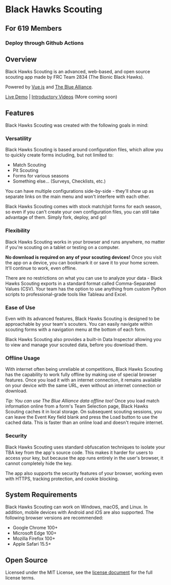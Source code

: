 # Black Hawks Scouting

## For 619 Members

### Deploy through Github Actions

## Overview

Black Hawks Scouting is an advanced, web-based, and open source scouting app made by FRC Team 2834 (The Bionic Black Hawks).

Powered by [Vue.js](https://vuejs.org) and [The Blue Alliance](https://thebluealliance.com).

[Live Demo](https://frc2834.github.io/blackhawks-scouting/#/) | [Introductory Videos](https://www.youtube.com/playlist?list=PLBRtye3iMZkFWZWo_e2GbrHIJkexl5A20) (More coming soon)

## Features

Black Hawks Scouting was created with the following goals in mind:

### Versatility

Black Hawks Scouting is based around configuration files, which allow you to quickly create forms including, but not limited to:

- Match Scouting
- Pit Scouting
- Forms for various seasons
- Something else... (Surveys, Checklists, etc.)

You can have multiple configurations side-by-side - they'll show up as separate links on the main menu and won't interfere with each other.

Black Hawks Scouting comes with stock match/pit forms for each season, so even if you can't create your own configuration files, you can still take advantage of them. Simply fork, deploy, and go!

### Flexibility

Black Hawks Scouting works in your browser and runs anywhere, no matter if you're scouting on a tablet or testing on a computer.

**No download is required on any of your scouting devices!** Once you visit the app on a device, you can bookmark it or save it to your home screen. It'll continue to work, even offline.

There are no restrictions on what you can use to analyze your data - Black Hawks Scouting exports in a standard format called Comma-Separated Values (CSV). Your team has the option to use anything from custom Python scripts to professional-grade tools like Tableau and Excel.

### Ease of Use

Even with its advanced features, Black Hawks Scouting is designed to be approachable by your team's scouters. You can easily navigate within scouting forms with a navigation menu at the bottom of each form.

Black Hawks Scouting also provides a built-in Data Inspector allowing you to view and manage your scouted data, before you download them.

### Offline Usage

With internet often being unreliable at competitions, Black Hawks Scouting has the capability to work fully offline by making use of special browser features. Once you load it with an internet connection, it remains available on your device with the same URL, even without an internet connection or download.

*Tip: You can use The Blue Alliance data offline too!* Once you load match information online from a form's Team Selection page, Black Hawks Scouting caches it in local storage. On subsequent scouting sessions, you can leave the Event Key field blank and press the Load button to use the cached data. This is faster than an online load and doesn't require internet.

### Security

Black Hawks Scouting uses standard obfuscation techniques to isolate your TBA key from the app's source code. This makes it harder for users to access your key, but because the app runs entirely in the user's browser, it cannot completely hide the key.

The app also supports the security features of your browser, working even with HTTPS, tracking protection, and cookie blocking.

## System Requirements

Black Hawks Scouting can work on Windows, macOS, and Linux. In addition, mobile devices with Android and iOS are also supported. The following browser versions are recommended:

- Google Chrome 100+
- Microsoft Edge 100+
- Mozilla Firefox 100+
- Apple Safari 15.5+

## Open Source

Licensed under the MIT License, see the [license document](/LICENSE.txt) for the full license terms.
